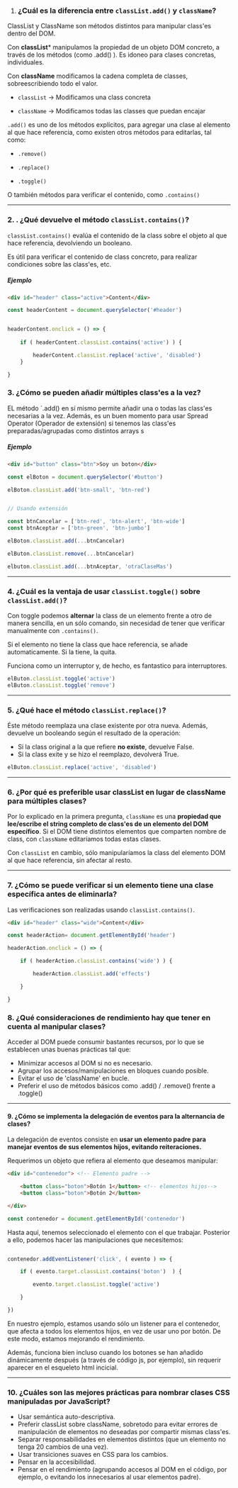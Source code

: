 

1. ### ¿Cuál es la diferencia entre `classList.add()` y `className`?

ClassList y ClassName son métodos distintos para manipular class'es dentro del DOM.


Con **classList*** manipulamos la propiedad de un objeto DOM concreto, a través de los métodos (como .add() ). Es idoneo para clases concretas, individuales.



Con **className** modificamos la cadena completa de classes, sobreescribiendo todo el valor.

* `classList` -> Modificamos una class concreta

* `className` -> Modificamos todas las classes que puedan encajar







`.add()` es uno de los métodos explícitos, para agregar una clase al elemento al que hace referencia, como existen otros métodos para editarlas, tal como:


* `.remove()`

* `.replace()`

* `.toggle()`
  

O también métodos para verificar el contenido, como `.contains()`


****

### 2. . ¿Qué devuelve el método `classList.contains()`?

`classList.contains()` evalúa el contenido de la class sobre el objeto al que hace referencia, devolviendo un booleano.

Es útil para verificar el contenido de class concreto, para realizar condiciones sobre las class'es, etc.

##### Ejemplo
```html
<div id="header" class="active">Content</div>
```

```js
const headerContent = document.querySelector('#header')


headerContent.onclick = () => {
    
    if ( headerContent.classList.contains('active') ) {

        headerContent.classList.replace('active', 'disabled')
    }

}
```

### 3. ¿Cómo se pueden añadir múltiples class'es a la vez?

EL método `.add() en sí mismo permite añadir una o todas las class'es necesarias a la vez.
Además, es un buen momento para usar Spread Operator (Operador de extensión) si tenemos las class'es preparadas/agrupadas como distintos arrays s
##### Ejemplo

```html
<div id="button" class="btn">Soy un boton</div>
```

```js
const elBoton = document.querySelector('#button')

elBoton.classList.add('btn-small', 'btn-red')


// Usando extensión

const btnCancelar = ['btn-red', 'btn-alert', 'btn-wide']
const btnAceptar = ['btn-green', 'btn-jumbo']

elBoton.classList.add(...btnCancelar)

elButon.classList.remove(...btnCancelar)

elbuton.classList.add(...btnAceptar, 'otraClaseMas')
```
---

### 4. ¿Cuál es la ventaja de usar `classList.toggle()` sobre `classList.add()`?

Con toggle podemos **alternar** la class de un elemento frente a otro de manera sencilla, en un sólo comando, sin necesidad de tener que verificar manualmente con `.contains()`.

Si el elemento no tiene la class que hace referencia, se añade automaticamente.
Si la tiene, la quita.

Funciona como un interruptor y, de hecho, es fantastico para interruptores.

```js
elButon.classList.toggle('active')
elButon.classList.toggle('remove')
```

---

### 5. ¿Qué hace el método `classList.replace()`?

Éste método reemplaza una clase existente por otra nueva.
Además, devuelve un booleando según el resultado de la operación:
* Si la class original a la que refiere **no existe**, devuelve False.
* Si la class exite y se hizo el reemplazo, devolverá True.


```js
elButon.classList.replace('active', 'disabled')
```

***

### 6. ¿Por qué es preferible usar classList en lugar de className para múltiples clases?

Por lo explicado en la primera pregunta, `className` es una **propiedad que lee/escribe el string completo de class'es de un elemento del DOM específico**.
Si el DOM tiene distintos elementos que comparten nombre de class, con `className` editaríamos todas estas clases.

Con  `classList` en cambio, sólo manipularíamos la class del elemento DOM al que hace referencia, sin afectar al resto.

---

### 7. ¿Cómo se puede verificar si un elemento tiene una clase específica antes de eliminarla?

Las verificaciones son realizadas usando `classList.contains()`.

```html
<div id="header" class="wide">Content</div>
```

```js
const headerAction= document.getElementById('header')

headerAction.onclick = () => {

    if ( headerAction.classList.contains('wide') ) {

        headerAction.classList.add('effects')

    }

}
```


### 8. ¿Qué consideraciones de rendimiento hay que tener en cuenta al manipular clases?

Acceder al DOM puede consumir bastantes recursos, por lo que se establecen unas buenas prácticas tal que:

- Minimizar accesos al DOM si no es necesario.
- Agrupar los accesos/manipulaciones en bloques cuando posible.
- Evitar el uso de 'className' en bucle.
- Preferir el uso de métodos básicos como .add() / .remove() frente a .toggle()

---

#### 9. ¿Cómo se implementa la delegación de eventos para la alternancia de clases?

La delegación de eventos consiste en **usar un elemento padre para manejar eventos de sus elementos hijos, evitando reiteraciones.**

Requerimos un objeto que refiera al elemento que deseamos manipular:

```html
<div id="contenedor"> <!-- Elemento padre -->

    <button class="boton">Botón 1</button> <!-- elementos hijos-->
    <button class="boton">Botón 2</button>

</div>
```

```js
const contenedor = document.getElementById('contenedor')
```

Hasta aquí, tenemos seleccionado el elemento con el que trabajar.
Posterior a ello, podemos hacer las manipulaciones que necesitemos:

```js

contenedor.addEventListener('click', ( evento ) => {

    if ( evento.target.classList.contains('boton')  ) {

        evento.target.classList.toggle('active')

    }

})

```


En nuestro ejemplo, estamos usando sólo un listener para el contenedor, que afecta a todos los elementos hijos, en vez de usar uno por botón.
De este modo, estamos mejorando el rendimiento.

Además, funciona bien incluso cuando los botones se han añadido dinámicamente después (a través de código js, por ejemplo), sin requerir aparecer en el esqueleto html incicial.

---

### 10. ¿Cuáles son las mejores prácticas para nombrar clases CSS manipuladas por JavaScript?

- Usar semántica auto-descriptiva.
- Preferir classList sobre className, sobretodo para evitar errores de manipulación de elementos no deseadas por compartir mismas class'es.
- Separar responsabilidades en elementos distintos (que un elemento no tenga 20 cambios de una vez).
- Usar transiciones suaves en CSS para los cambios.
- Pensar en la accesibilidad.
- Pensar en el rendimiento (agrupando accesos al DOM en el código, por ejemplo, o evitando los innecesarios al usar elementos padre).
